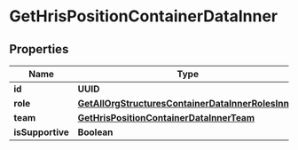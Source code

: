 

# GetHrisPositionContainerDataInner


## Properties

| Name | Type | Description | Notes |
|------------ | ------------- | ------------- | -------------|
|**id** | **UUID** |  |  [optional] |
|**role** | [**GetAllOrgStructuresContainerDataInnerRolesInner**](GetAllOrgStructuresContainerDataInnerRolesInner.md) |  |  [optional] |
|**team** | [**GetHrisPositionContainerDataInnerTeam**](GetHrisPositionContainerDataInnerTeam.md) |  |  [optional] |
|**isSupportive** | **Boolean** |  |  [optional] |



